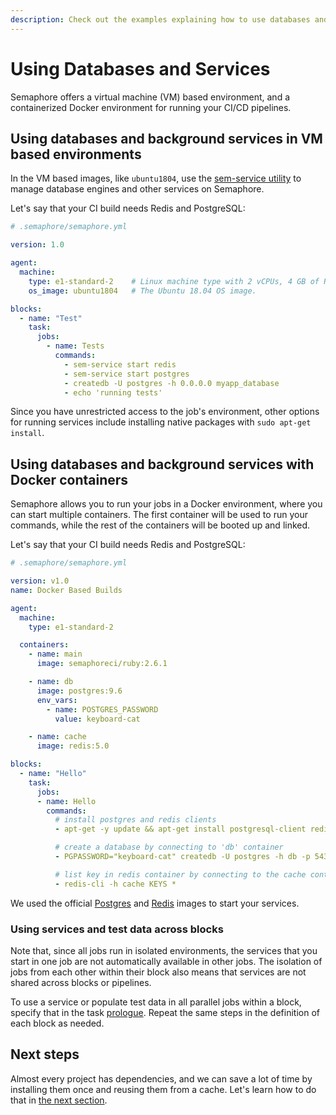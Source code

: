 ```yaml
---
description: Check out the examples explaining how to use databases and background services in VM based environments and with Docker containers.
---
```


# Using Databases and Services

Semaphore offers a virtual machine (VM) based environment, and a containerized
Docker environment for running your CI/CD pipelines.

## Using databases and background services in VM based environments

In the VM based images, like `ubuntu1804`, use the [sem-service utility][sem-service]
to manage database engines and other services on Semaphore.

Let's say that your CI build needs Redis and PostgreSQL:

``` yaml
# .semaphore/semaphore.yml

version: 1.0

agent:
  machine:
    type: e1-standard-2    # Linux machine type with 2 vCPUs, 4 GB of RAM
    os_image: ubuntu1804   # The Ubuntu 18.04 OS image.

blocks:
  - name: "Test"
    task:
      jobs:
        - name: Tests
          commands:
            - sem-service start redis
            - sem-service start postgres
            - createdb -U postgres -h 0.0.0.0 myapp_database
            - echo 'running tests'
```

Since you have unrestricted access to the job's environment, other options for
running services include installing native packages with `sudo apt-get install`.

## Using databases and background services with Docker containers

Semaphore allows you to run your jobs in a Docker environment, where you can
start multiple containers. The first container will be used to run your commands,
while the rest of the containers will be booted up and linked.

Let's say that your CI build needs Redis and PostgreSQL:

``` yaml
# .semaphore/semaphore.yml

version: v1.0
name: Docker Based Builds

agent:
  machine:
    type: e1-standard-2

  containers:
    - name: main
      image: semaphoreci/ruby:2.6.1

    - name: db
      image: postgres:9.6
      env_vars:
        - name: POSTGRES_PASSWORD
          value: keyboard-cat

    - name: cache
      image: redis:5.0

blocks:
  - name: "Hello"
    task:
      jobs:
      - name: Hello
        commands:
          # install postgres and redis clients
          - apt-get -y update && apt-get install postgresql-client redis-tools

          # create a database by connecting to 'db' container
          - PGPASSWORD="keyboard-cat" createdb -U postgres -h db -p 5432 -e hello

          # list key in redis container by connecting to the cache container
          - redis-cli -h cache KEYS *
```

We used the official [Postgres][postgres-docker] and [Redis][redis-docker]
images to start your services.

### Using services and test data across blocks

Note that, since all jobs run in isolated environments, the services that you
start in one job are not automatically available in other jobs.
The isolation of jobs from each other within their block also means that
services are not shared across blocks or pipelines.

To use a service or populate test data in all parallel jobs within a block,
specify that in the task [prologue][prologue]. Repeat the same steps in the
definition of each block as needed.

## Next steps

Almost every project has dependencies, and we can save a lot of time by
installing them once and reusing them from a cache. Let's learn how to do that
in [the next section][next].

[prologue]: https://docs.semaphoreci.com/reference/pipeline-yaml-reference/#prologue
[postgres-docker]: https://hub.docker.com/_/postgres
[redis-docker]: https://hub.docker.com/_/redis
[next]: https://docs.semaphoreci.com/guided-tour/caching-dependencies/
[sem-service]: https://docs.semaphoreci.com/ci-cd-environment/sem-service-managing-databases-and-services-on-linux/
